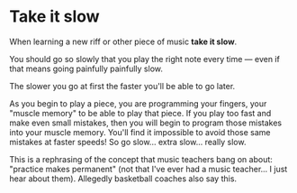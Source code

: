 ﻿# Take it slow

When learning a new riff or other piece of music **take it slow**.

You should go so slowly that you play the right note every time &mdash; even if that means going painfully painfully slow.

The slower you go at first the faster you'll be able to go later.

As you begin to play a piece, you are programming your fingers, your "muscle memory" to be able to play that piece. If you play too fast and make even small mistakes, then you will begin to program those mistakes into your muscle memory. You'll find it impossible to avoid those same mistakes at faster speeds! So go slow... extra slow... really slow.

This is a rephrasing of the concept that music teachers bang on about: "practice makes permanent" (not that I've ever had a music teacher... I just hear about them). Allegedly basketball coaches also say this.
